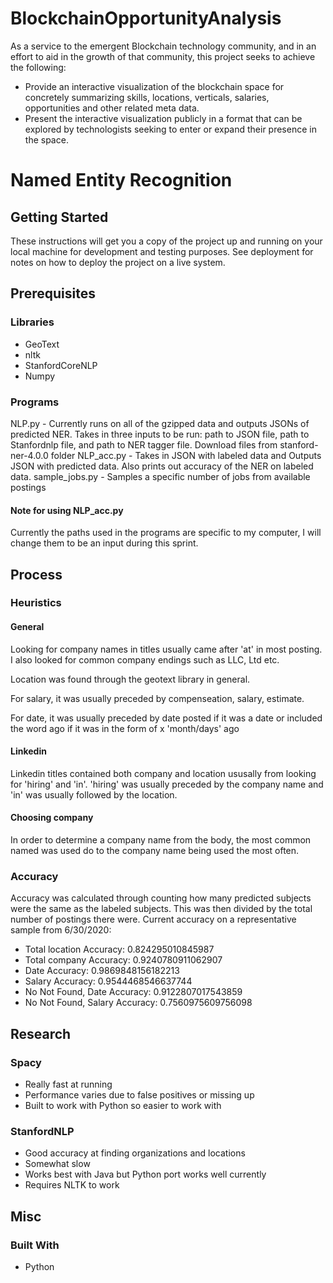 # BlockchainOpportunityAnalysis

As a service to the emergent Blockchain technology community, and in an effort to aid in the growth of that community, this project seeks to achieve the following:
* Provide an interactive visualization of the blockchain space for concretely summarizing skills, locations, verticals, salaries, opportunities and other related meta data.
* Present the interactive visualization publicly in a format that can be explored by technologists seeking to enter or expand their presence in the space.

# Named Entity Recognition

## Getting Started

These instructions will get you a copy of the project up and running on your local machine for development and testing purposes. See deployment for notes on how to deploy the project on a live system.

## Prerequisites
### Libraries
* GeoText
* nltk
* StanfordCoreNLP
* Numpy

### Programs

NLP.py - Currently runs on all of the gzipped data and outputs JSONs of predicted NER. Takes in three inputs to be run: path to JSON file, path to Stanfordnlp file, and path to NER tagger file. Download files from stanford-ner-4.0.0 folder
NLP_acc.py - Takes in JSON with labeled data and Outputs JSON with predicted data. Also prints out accuracy of the NER on labeled data.
sample_jobs.py - Samples a specific number of jobs from available postings

#### Note for using NLP_acc.py

Currently the paths used in the programs are specific to my computer, I will change them to be an input during this sprint.

## Process

### Heuristics 

#### General

Looking for company names in titles usually came after 'at' in most posting. I also looked for common company endings such as LLC, Ltd etc.

Location was found through the geotext library in general.

For salary, it was usually preceded by compenseation, salary, estimate. 

For date, it was usually preceded by date posted if it was a date or included the word ago if it was in the form of x 'month/days' ago

#### Linkedin

Linkedin titles contained both company and location ususally from looking for 'hiring' and 'in'. 'hiring' was usually preceded by the company name and 'in' was usually followed by the location. 

#### Choosing company

In order to determine a company name from the body, the most common named was used do to the company name being used the most often.

### Accuracy

Accuracy was calculated through counting how many predicted subjects were the same as the labeled subjects. This was then divided by the total number of postings there were.
Current accuracy on a representative sample from 6/30/2020:
* Total location Accuracy: 0.824295010845987
* Total company Accuracy: 0.9240780911062907
* Date Accuracy: 0.9869848156182213
* Salary Accuracy: 0.9544468546637744
* No Not Found, Date Accuracy: 0.9122807017543859
* No Not Found, Salary Accuracy: 0.7560975609756098

## Research

### Spacy

* Really fast at running
* Performance varies due to false positives or missing up
* Built to work with Python so easier to work with


### StanfordNLP

* Good accuracy at finding organizations and locations
* Somewhat slow 
* Works best with Java but Python port works well currently
* Requires NLTK to work 

## Misc

### Built With

* Python
